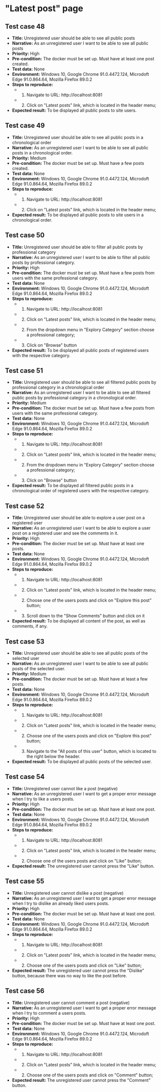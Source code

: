 # **"Latest post" page**

## Test case 48

* **Title:** Unregistered user should be able to see all public posts
* **Narrative:** As an unregistered user I want to be able to see all public posts
* **Priority:** High
* **Pre-condition:** The docker must be set up. Must have at least one post created.
* **Test data:** None
* **Environment:** Windows 10, Google Chrome 91.0.4472.124, Microdoft Edge 91.0.864.64, Mozilla Firefox 89.0.2
* **Steps to reproduce:** 
   * 1. Navigate to URL: http://localhost:8081
   * 2. Click on "Latest posts" link, which is located in the header menu;
* **Expected result:** To be displayed all public posts to site users.

## Test case 49

* **Title:** Unregistered user should be able to see all public posts in a chronological order
* **Narrative:** As an unregistered user I want to be able to see all public posts in a chronological order.
* **Priority:** Medium
* **Pre-condition:** The docker must be set up. Must have a few posts created.
* **Test data:** None
* **Environment:** Windows 10, Google Chrome 91.0.4472.124, Microdoft Edge 91.0.864.64, Mozilla Firefox 89.0.2
* **Steps to reproduce:** 
   * 1. Navigate to URL: http://localhost:8081
   * 2. Click on "Latest posts" link, which is located in the header menu;
* **Expected result:** To be displayed all public posts to site users in a chronological order.

## Test case 50

* **Title:** Unregistered user should be able to filter all public posts by professional category
* **Narrative:**  As an unregistered user I want to be able to filter all public posts by professional category.
* **Priority:** High
* **Pre-condition:** The docker must be set up. Must have a few posts from users with the same professional category.
* **Test data:** None
* **Environment:** Windows 10, Google Chrome 91.0.4472.124, Microdoft Edge 91.0.864.64, Mozilla Firefox 89.0.2
* **Steps to reproduce:** 
    * 1. Navigate to URL: http://localhost:8081
   * 2. Click on "Latest posts" link, which is located in the header menu;
   * 2. From the dropdown menu in "Explory Category" section choose a professional category;
   * 3. Click on "Browse" button
* **Expected result:** To be displayed all public posts of registered users with the respective category.

## Test case 51

* **Title:** Unregistered user should be able to see all filtered public posts by professional category in a chronological order
* **Narrative:**  As an unregistered user I want to be able to see all filtered public posts  by professional category in a chronological order.
* **Priority:** Medium
* **Pre-condition:** The docker must be set up. Must have a few posts from users with the same professional category.
* **Test data:** None
* **Environment:** Windows 10, Google Chrome 91.0.4472.124, Microdoft Edge 91.0.864.64, Mozilla Firefox 89.0.2
* **Steps to reproduce:** 
   * 1. Navigate to URL: http://localhost:8081
   * 2. Click on "Latest posts" link, which is located in the header menu;
   * 2. From the dropdown menu in "Explory Category" section choose a professional category;
   * 3. Click on "Browse" button
* **Expected result:** To be displayed all filtered public posts in a chronological order of registered users with the respective category.

## Test case 52

* **Title:** Unregistered user should be able to explore a user post on a registered user
* **Narrative:** As an unregistered user I want to be able to explore a user post on a registered user and see the comments in it.
* **Priority:** High
* **Pre-condition:** The docker must be set up. Must have at least one posts.
* **Test data:** None
* **Environment:** Windows 10, Google Chrome 91.0.4472.124, Microdoft Edge 91.0.864.64, Mozilla Firefox 89.0.2
* **Steps to reproduce:** 
   * 1. Navigate to URL: http://localhost:8081
   * 2. Click on "Latest posts" link, which is located in the header menu;
   * 2. Choose one of the users posts and click on "Explore this post" button;
   * 3. Scroll down to the "Show Comments" button and click on it
* **Expected result:** To be displayed all content of the post, as well as comments, if any.

## Test case 53

* **Title:** Unregistered user should be able to see all public posts of the selected user
* **Narrative:** As an unregistered user I want to be able to see all public posts of the selected user.
* **Priority:** Medium
* **Pre-condition:** The docker must be set up. Must have at least a few posts.
* **Test data:** None
* **Environment:** Windows 10, Google Chrome 91.0.4472.124, Microdoft Edge 91.0.864.64, Mozilla Firefox 89.0.2
* **Steps to reproduce:** 
   * 1. Navigate to URL: http://localhost:8081
   * 2. Click on "Latest posts" link, which is located in the header menu;
   * 2. Choose one of the users posts and click on "Explore this post" button;
   * 3. Navigate to the "All posts of this user" button, which is located to the right below the header.
* **Expected result:** To be displayed all public posts of the selected user.

## Test case 54

* **Title:** Unregistered user cannot like a post (negative)
* **Narrative:** As an unregistered user I want to get a proper error message when I try to like a users posts.
* **Priority:** High
* **Pre-condition:** The docker must be set up. Must have at least one post.
* **Test data:** None
* **Environment:** Windows 10, Google Chrome 91.0.4472.124, Microdoft Edge 91.0.864.64, Mozilla Firefox 89.0.2
* **Steps to reproduce:** 
   * 1. Navigate to URL: http://localhost:8081
   * 2. Click on "Latest posts" link, which is located in the header menu;
   * 2. Choose one of the users posts and click on "Like" button;
* **Expected result:** The unregistered user cannot press the "Like" button.

## Test case 55

* **Title:** Unregistered user cannot dislike a post (negative)
* **Narrative:** As an unregistered user I want to get a proper error message when I try to dislike an already liked users posts.
* **Priority:** High
* **Pre-condition:** The docker must be set up. Must have at least one post.
* **Test data:** None
* **Environment:** Windows 10, Google Chrome 91.0.4472.124, Microdoft Edge 91.0.864.64, Mozilla Firefox 89.0.2
* **Steps to reproduce:** 
   * 1. Navigate to URL: http://localhost:8081
   * 2. Click on "Latest posts" link, which is located in the header menu;
   * 2. Choose one of the users posts and click on "Like" button;
* **Expected result:** The unregistered user cannot press the "Dislike" button, because there was no way to like the post before.

## Test case 56

* **Title:** Unregistered user cannot comment a post (negative)
* **Narrative:** As an unregistered user I want to get a proper error message when I try to comment a users posts.
* **Priority:** High
* **Pre-condition:** The docker must be set up. Must have at least one post.
* **Test data:** None
* **Environment:** Windows 10, Google Chrome 91.0.4472.124, Microdoft Edge 91.0.864.64, Mozilla Firefox 89.0.2
* **Steps to reproduce:** 
    * 1. Navigate to URL: http://localhost:8081
   * 2. Click on "Latest posts" link, which is located in the header menu;
   * 2. Choose one of the users posts and click on "Comment" button;
* **Expected result:** The unregistered user cannot press the "Comment" button.